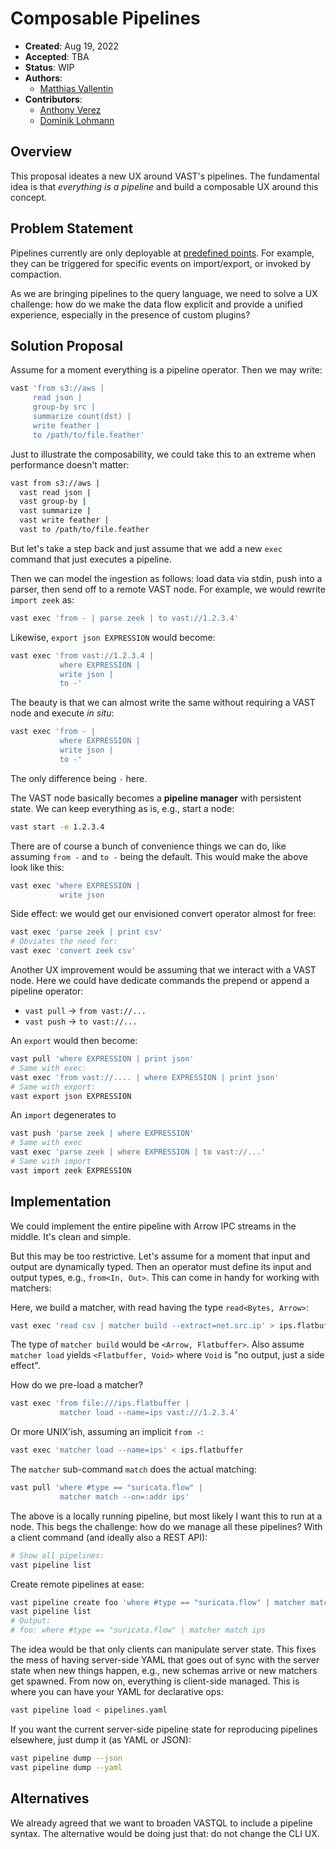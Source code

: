 # Composable Pipelines

- **Created**: Aug 19, 2022
- **Accepted**: TBA
- **Status**: WIP
- **Authors**:
  - [Matthias Vallentin](https://github.com/mavam)
- **Contributors**:
  - [Anthony Verez](https://github.com/netantho)
  - [Dominik Lohmann](https://github.com/dominiklohmann)

## Overview

This proposal ideates a new UX around VAST's pipelines. The fundamental idea is
that *everything is a pipeline* and build a composable UX around this concept.

## Problem Statement

Pipelines currently are only deployable at [predefined
points](https://vast.io/docs/use-vast/transform). For example, they can be
triggered for specific events on import/export, or invoked by compaction.

As we are bringing pipelines to the query language, we need to solve a UX
challenge: how do we make the data flow explicit and provide a unified
experience, especially in the presence of custom plugins?

## Solution Proposal

Assume for a moment everything is a pipeline operator. Then we may write:

 ```bash
vast 'from s3://aws |
      read json |
      group-by src |
      summarize count(dst) |
      write feather |
      to /path/to/file.feather'
```

Just to illustrate the composability, we could take this to an extreme when
performance doesn't matter:

```bash
vast from s3://aws |
  vast read json |
  vast group-by |
  vast summarize |
  vast write feather |
  vast to /path/to/file.feather
```

But let's take a step back and just assume that we add a new `exec` command that
just executes a pipeline.

Then we can model the ingestion as follows: load data via stdin, push into a
parser, then send off to a remote VAST node. For example, we would rewrite
`import zeek` as:

```bash
vast exec 'from - | parse zeek | to vast://1.2.3.4'
```

Likewise, `export json EXPRESSION` would become:

```bash
vast exec 'from vast://1.2.3.4 |
           where EXPRESSION |
           write json |
           to -'
```

The beauty is that we can almost write the same without requiring a VAST node
and execute *in situ*:

```bash
vast exec 'from - |
           where EXPRESSION |
           write json |
           to -'
```

The only difference being `-` here.

The VAST node basically becomes a **pipeline manager** with persistent state. We
can keep everything as is, e.g., start a node:

```bash
vast start -e 1.2.3.4
```

There are of course a bunch of convenience things we can do, like assuming `from
-` and `to -` being the default. This would make the above look like this:

```bash
vast exec 'where EXPRESSION |
           write json
```

Side effect: we would get our envisioned convert operator almost for free:

```bash
vast exec 'parse zeek | print csv'
# Obviates the need for:
vast exec 'convert zeek csv'
```

Another UX improvement would be assuming that we interact with a VAST node. Here
we could have dedicate commands the prepend or append a pipeline operator:

- `vast pull` → `from vast://...`
- `vast push` → `to vast://...`

An `export` would then become:

```bash
vast pull 'where EXPRESSION | print json'
# Same with exec:
vast exec 'from vast://.... | where EXPRESSION | print json'
# Same with export:
vast export json EXPRESSION
```

An `import` degenerates to

```bash
vast push 'parse zeek | where EXPRESSION'
# Same with exec
vast exec 'parse zeek | where EXPRESSION | to vast://...'
# Same with import
vast import zeek EXPRESSION
```

## Implementation

We could implement the entire pipeline with Arrow IPC streams in the middle.
It's clean and simple.

But this may be too restrictive. Let's assume for a moment that input and output
are dynamically typed. Then an operator must define its input and output types,
e.g., `from<In, Out>`. This can come in handy for working with matchers:

Here, we build a matcher, with read having the type `read<Bytes, Arrow>`:

```bash
vast exec 'read csv | matcher build --extract=net.src.ip' > ips.flatbuffer
```

The type of `matcher build` would be `<Arrow, Flatbuffer>`. Also assume `matcher
load` yields `<Flatbuffer, Void>` where `Void` is "no output, just a side
effect".

How do we pre-load a matcher?

```bash
vast exec 'from file:///ips.flatbuffer |
           matcher load --name=ips vast:///1.2.3.4'
```

Or more UNIX'ish, assuming an implicit `from -`:

```bash
vast exec 'matcher load --name=ips' < ips.flatbuffer
```

The `matcher` sub-command `match` does the actual matching:

```bash
vast pull 'where #type == "suricata.flow" |
           matcher match --on=:addr ips'
```

The above is a locally running pipeline, but most likely I want this to run at a
node. This begs the challenge: how do we manage all these pipelines? With a
client command (and ideally also a REST API):

```bash
# Show all pipelines:
vast pipeline list
```

Create remote pipelines at ease:

```bash
vast pipeline create foo 'where #type == "suricata.flow" | matcher match ips'
vast pipeline list
# Output:
# foo: where #type == "suricata.flow" | matcher match ips
```

The idea would be that only clients can manipulate server state. This fixes
the mess of having server-side YAML that goes out of sync with the server
state when new things happen, e.g., new schemas arrive or new matchers get
spawned. From now on, everything is client-side managed. This is where you can
have your YAML for declarative ops:

```bash
vast pipeline load < pipelines.yaml
```

If you want the current server-side pipeline state for reproducing pipelines
elsewhere, just dump it (as YAML or JSON):

```bash
vast pipeline dump --json
vast pipeline dump --yaml
```

## Alternatives

We already agreed that we want to broaden VASTQL to include a pipeline syntax.
The alternative would be doing just that: do not change the CLI UX.

